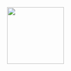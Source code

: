 <p align="center">
  <a href="http://ivomarsan.com/" target="_blank">
    <img width="128" src="https://avatars0.githubusercontent.com/u/23659108">
  </a>
</p>
